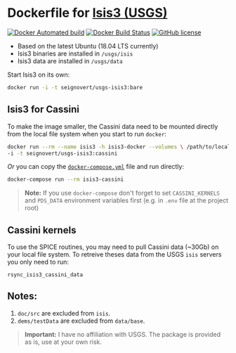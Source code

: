 Dockerfile for [Isis3 (USGS)](https://isis.astrogeology.usgs.gov/)
=========================

[![Docker Automated build](https://img.shields.io/docker/automated/jrottenberg/ffmpeg.svg)](https://hub.docker.com/r/seignovert/usgs-isis3/)
[![Docker Build Status](https://img.shields.io/docker/build/jrottenberg/ffmpeg.svg)](https://hub.docker.com/r/seignovert/usgs-isis3/)
[![GitHub license](https://img.shields.io/github/license/seignovert/docker-usgs-isis3.svg)](https://github.com/seignovert/docker-usgs-isis3/blob/master/LICENSE.md)

- Based on the latest Ubuntu (18.04 LTS currently)
- Isis3 binaries are installed in `/usgs/isis`
- Isis3 data are installed in `/usgs/data`

Start Isis3 on its own:
```bash
docker run -i -t seignovert/usgs-isis3:bare
```

Isis3 for Cassini
------------------
To make the image smaller, the Cassini data need to be mounted directly from the local file system when you start to run `docker`:
```bash
docker run --rm --name isis3 -h isis3-docker --volumes \ /path/to/local_cassini_kernels:/usgs/data/cassini/kernels \
-i -t seignovert/usgs-isis3:cassini
```

_Or_ you can copy the [`docker-compose.yml`](./docker-compose.yml) file and run directly:
```bash
docker-compose run --rm isis3-cassini
```

> __Note:__ If you use `docker-compose` don't forget to set `CASSINI_KERNELS` and `PDS_DATA` environment variables first (e.g. in `.env` file at the project root)

Cassini kernels
----------------
To use the SPICE routines, you may need to pull Cassini data (~30Gb) on your local file system. To retreive theses data from the USGS `isis` servers you only need to run:
```
rsync_isis3_cassini_data
```

Notes:
-----
1. `doc/src` are excluded from `isis`.
2. `dems/testData` are excluded from `data/base`.


> __Important:__ I have no affiliation with USGS. The package is provided as is, use at your own risk.